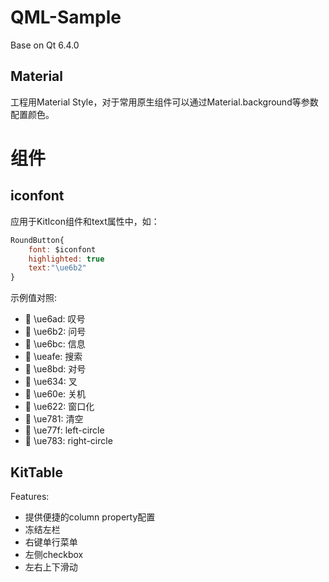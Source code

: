 # QML-Sample

Base on Qt 6.4.0

## Material

工程用Material Style，对于常用原生组件可以通过Material.background等参数配置颜色。

# 组件

## iconfont

应用于KitIcon组件和text属性中，如：

```qml
RoundButton{
    font: $iconfont
    highlighted: true
    text:"\ue6b2"
}
```

示例值对照:

- &#xe6ad; \ue6ad: 叹号
- &#xe6b2; \ue6b2: 问号
- &#xe6bc; \ue6bc: 信息
- &#xeafe; \ueafe: 搜索
- &#xe8bd; \ue8bd: 对号
- &#xe634; \ue634: 叉
- &#xe60e; \ue60e: 关机
- &#xe622; \ue622: 窗口化
- &#xe781; \ue781: 清空
- &#xe77f; \ue77f: left-circle
- &#xe783; \ue783: right-circle

## KitTable

Features:
- 提供便捷的column property配置
- 冻结左栏
- 右键单行菜单
- 左侧checkbox
- 左右上下滑动

